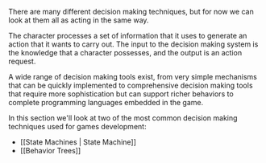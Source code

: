 There are many different decision making techniques, but for now we can look at them all as acting in the same way.

The character processes a set of information that it uses to generate an action that it wants to carry out. The input to the decision making system is the knowledge that a character possesses, and the output is an action request.

A wide range of decision making tools exist, from very simple mechanisms that can be quickly implemented to comprehensive decision making tools that require more sophistication but can support richer behaviors to complete programming languages embedded in the game.

In this section we'll look at two of the most common decision making techniques used for games development:
- [[State Machines | State Machine]]
- [[Behavior Trees]] 